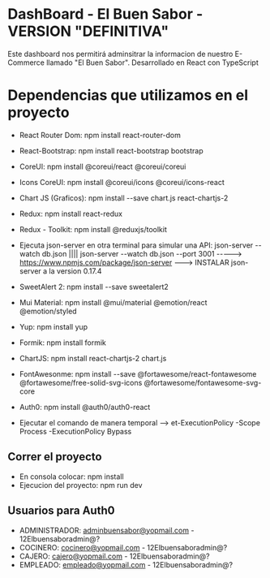 # DashBoard - El Buen Sabor - VERSION "DEFINITIVA"

Este dashboard nos permitirá adminsitrar la informacion de nuestro E-Commerce llamado "El Buen Sabor".
Desarrollado en React con TypeScript

# Dependencias que utilizamos en el proyecto
  - React Router Dom: npm install react-router-dom
  - React-Bootstrap: npm install react-bootstrap bootstrap
  - CoreUI: npm install @coreui/react @coreui/coreui
  - Icons CoreUI: npm install @coreui/icons @coreui/icons-react
  - Chart JS (Graficos): npm install --save chart.js react-chartjs-2
  - Redux: npm install react-redux
  - Redux - Toolkit: npm install @reduxjs/toolkit
  - Ejecuta json-server en otra terminal para simular una API: json-server --watch db.json |||| json-server --watch db.json --port 3001
    -----> https://www.npmjs.com/package/json-server ---> INSTALAR json-server a la version 0.17.4
  - SweetAlert 2: npm install --save sweetalert2
  - Mui Material: npm install @mui/material @emotion/react @emotion/styled
  - Yup: npm install yup
  - Formik: npm install formik
  - ChartJS: npm install react-chartjs-2 chart.js
  - FontAwesonme: npm install --save @fortawesome/react-fontawesome @fortawesome/free-solid-svg-icons @fortawesome/fontawesome-svg-core
  - Auth0: npm install @auth0/auth0-react

  - Ejecutar el comando de manera temporal --> et-ExecutionPolicy -Scope Process -ExecutionPolicy Bypass

## Correr el proyecto
  - En consola colocar: npm install
  - Ejecucion del proyecto: npm run dev

## Usuarios para Auth0
- ADMINISTRADOR: adminbuensabor@yopmail.com - 12Elbuensaboradmin@?
- COCINERO: cocinero@yopmail.com - 12Elbuensaboradmin@?
- CAJERO: cajero@yopmail.com - 12Elbuensaboradmin@?
- EMPLEADO: empleado@yopmail.com - 12Elbuensaboradmin@?

